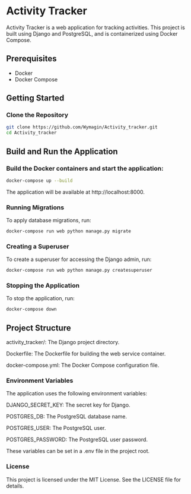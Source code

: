 # Activity Tracker

Activity Tracker is a web application for tracking activities. This project is built using Django and PostgreSQL, and is containerized using Docker Compose.

## Prerequisites

- Docker
- Docker Compose

## Getting Started

### Clone the Repository

```bash
git clone https://github.com/Wymagin/Activity_tracker.git
cd Activity_tracker
```

## Build and Run the Application

### Build the Docker containers and start the application:

```bash
docker-compose up --build
```
The application will be available at http://localhost:8000.

### Running Migrations
To apply database migrations, run:

```bash
docker-compose run web python manage.py migrate
```

### Creating a Superuser

To create a superuser for accessing the Django admin, run:

```bash
docker-compose run web python manage.py createsuperuser
```
### Stopping the Application

To stop the application, run:
```bash
docker-compose down
```

## Project Structure

activity_tracker/: The Django project directory.

Dockerfile: The Dockerfile for building the web service container.

docker-compose.yml: The Docker Compose configuration file.

### Environment Variables
The application uses the following environment variables:

DJANGO_SECRET_KEY: The secret key for Django.

POSTGRES_DB: The PostgreSQL database name.

POSTGRES_USER: The PostgreSQL user.

POSTGRES_PASSWORD: The PostgreSQL user password.

These variables can be set in a .env file in the project root.

### License
This project is licensed under the MIT License. See the LICENSE file for details.
